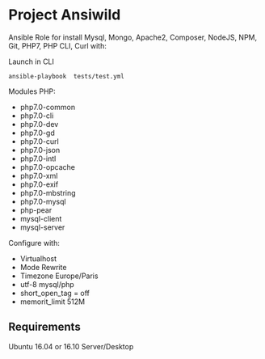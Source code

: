 Project Ansiwild 
=========

Ansible Role for install Mysql, Mongo, Apache2, Composer, NodeJS, NPM, Git, PHP7, PHP CLI, Curl with:

Launch in CLI

```
ansible-playbook  tests/test.yml
```

Modules PHP:

- php7.0-common
- php7.0-cli
- php7.0-dev
- php7.0-gd
- php7.0-curl
- php7.0-json
- php7.0-intl
- php7.0-opcache
- php7.0-xml
- php7.0-exif
- php7.0-mbstring
- php7.0-mysql
- php-pear
- mysql-client
- mysql-server

Configure with:

- Virtualhost
- Mode Rewrite
- Timezone Europe/Paris
- utf-8 mysql/php
- short_open_tag = off
- memorit_limit 512M 


Requirements
------------

Ubuntu 16.04 or 16.10 Server/Desktop

